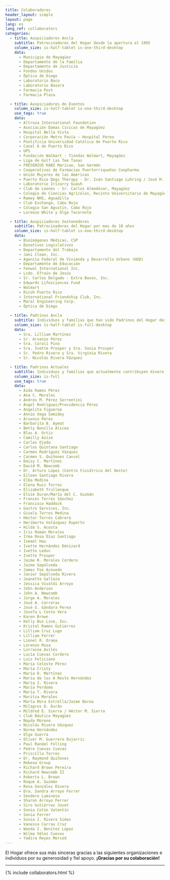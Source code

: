 ```yaml
---
title: Colaboradores
header_layout: simple
layout: page
lang: es
lang_ref: collaborators
categories:
  - title: Auspiciadores Ancla
    subtitle: Patrocinadores del Hogar desde la apertura el 1995
    column_size: is-half-tablet is-one-third-desktop
    data:
      - Municipio de Mayagüez
      - Departamento de la Familia
      - Departamento de Justicia
      - Fondos Unidos
      - Óptica de Diego
      - Laboratorio Baco
      - Laboratorio Basora
      - Farmacia Post
      - Farmacia Plaza

  - title: Auspiciadores de Eventos
    column_size: is-half-tablet is-one-third-desktop
    use_tags: true
    data:
      - Altrusa International Foundation
      - Asociación Damas Cívicas de Mayagüez
      - Hospital Bella Vista
      - Corporación Metro Pavía – Hospital Perea
      - Pontificia Universidad Católica de Puerto Rico
      - Canal 6 de Puerto Rico
      - UPS
      - Fundación Walmart - Tiendas Walmart, Mayagüez
      - Liga de Golf Las Tee Tanas
      - FRESENIUS KABI Maricao, San Germán
      - Cooperativas de Farmacias Puertorriqueñas Coopharma
      - Unión Mujeres de las Américas
      - Puerto Rico Dogs Therapy - Dr. Iván Santiago Luhring / José M. Vivoni
      - Laboratorio Irizarry Guash
      - Club de Leones - Sr. Carlos Almodóvar, Mayagüez
      - Colegio de Ciencias Agrícolas, Recinto Universitario de Mayagüez
      - Ramey NHS, Aguadilla
      - Club Exchange, Cabo Rojo
      - Colegio San Agustín, Cabo Rojo
      - Lorenzo White y Olga Tacoronte

  - title: Auspiciadores Sostenedores
    subtitle: Patrocinadores del Hogar por mas de 10 años
    column_size: is-half-tablet is-one-third-desktop
    data:
      - Bioimágenes Médicas, CSP
      - Donativos Legislativos
      - Departamento del Trabajo
      - Jani Clean, Inc.
      - Agencia Federal de Vivienda y Desarrollo Urbano (HUD)
      - Departamento de Educación
      - Fenwal International Inc.
      - Lcdo. Efraín de Jesús
      - Sr. Carlos Delgado - Extra Bases, Inc.
      - Edwards Lifesciences Fund
      - Walmart
      - Ricoh Puerto Rico
      - International Friendship Club, Inc.
      - Maral Engineering Corp.
      - Óptica de Diego

  - title: Padrinos Ancla
    subtitle: Individuos y familias que han sido Padrinos del Hogar desde que inicio el programa en 1999
    column_size: is-half-tablet is-full-desktop
    data:
      - Sra. Lilliam Martínez
      - Sr. Arsenio Pérez
      - Sra. Coralí Pino
      - Sra. Ivette Prosper y Sra. Sonia Prosper
      - Sr. Pedro Rivera y Sra. Virginia Rivera
      - Sr. Nicolás Rivera Vázquez

  - title: Padrinos Actuales
    subtitle: Individuos y familias que actualmente contribuyen dinero al Hogar mensualmente o anualmente
    column_size: is-full
    use_tags: true
    data:
      - Aida Ramos Pérez
      - Ana C. Morales
      - Andrés M. Pérez Sorrentini
      - Ángel Rodríguez/Providencia Pérez
      - Angelita Figueroa
      - Annie Vega Semidey
      - Arsenio Pérez
      - Barbarita B. Aymat
      - Betty Bonilla Alicea
      - Blas A. Ortiz
      - Camilly Azize
      - Carlos Ojeda
      - Carlos Quintana Santiago
      - Carmen Rodríguez Vázquez
      - Carmen S. Quiñones Cancel
      - Daisy C. Martínez
      - David M. Newcomb
      - Dr. Arturo López (Centro Fisiátrico del Oeste)
      - Eileen Santiago Rivera
      - Elba Medina
      - Elena Ruiz Torres
      - Elizabeth Trullenque
      - Elsie Duran/María del C. Guzmán
      - Frances Torres Sánchez
      - Francisco Haddock
      - Gastro Services, Inc.
      - Gisela Torres Medina
      - Héctor Torres Cabrera
      - Heriberto Velázquez Ruperto
      - Hilda S. Acosta
      - Iris Román Morales
      - Irma Rosa Díaz Santiago
      - Ismael Hau
      - Ivette Hernández Dénizard
      - Ivette Leduc
      - Ivette Prosper
      - Jaime R. Morales Cordero
      - Jaime Sepúlveda
      - James Fox Acevedo
      - Javier Sepúlveda Rivera
      - Jeanette Galloza
      - Jessica Vivaldi Arroyo
      - John Anderson
      - John A. Newcomb
      - Jorge A. Morales
      - José A. Carreras
      - José G. Gándara Perea
      - Josefa L Costa Vera
      - Karen Brown
      - Kelly Bus Line, Inc.
      - Kristal Ramos Gutiérrez
      - Lilliam Cruz Lugo
      - Lilliam Ferrer
      - Lionel R. Orama
      - Lorenzo Rosa
      - Lorraine Avilés
      - Lucía Cuevas Cordero
      - Luis Feliciano
      - Maria Celeste Pérez
      - María Cristy
      - María D. Martínez
      - María de los A Resto Hernández
      - María I. Rivera
      - María Perdomo
      - María T. Rivera
      - Maritza Morales
      - Marta Mora Estrella/Jaime Barea
      - Milagros D. Durán
      - Mildred E. Sierra / Héctor M. Sierra
      - Club Náutico Mayagüez
      - Nayda Moreno
      - Nicolás Rivera Vázquez
      - Norma Hernández
      - Olga Guerra
      - Oliver M. Guerrero Dujarric
      - Paul Randel Folling
      - Pedro Cuevas Cuevas
      - Priscilla Torres
      - Dr. Raymond Quiñones
      - Rebexa Group
      - Richard Brown Pereira
      - Richard Newcomb II
      - Roberta L. Brown
      - Roque A. Guzmán
      - Rosa González Rivera
      - Dra. Sandra Arroyo Ferrer
      - Sendero Luminoso
      - Sharon Arroyo Ferrer
      - Siro Gutiérrez Jovet
      - Sonia Colón Valentín
      - Sonia Ferrer
      - Sonia I. Rivera Simas
      - Vanessa Carrau Cruz 
      - Wanda I. Benítez López
      - Wilma Vélez Cuevas
      - Yadira Reyes Merced
---
```


El Hogar ofrece sus más sinceras gracias a las siguientes organizaciones e individuos por su generosidad y fiel apoyo. <b>¡Gracias por su colaboración!</b>

<hr/>

{% include collaborators.html %}
